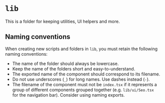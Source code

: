 # `lib`

This is a folder for keeping utilities, UI helpers and more.

## Naming conventions

When creating new scripts and folders in `lib`, you must retain the following naming conventions:

- The name of the folder should always be lowercase.
- Keep the name of the folders short and easy-to-understand.
- The exported name of the component should correspond to its filename.
- Do not use underscores (`_`) for long names. Use dashes instead (`-`).
- The filename of the component must not be `index.tsx` if it represents a group of different components grouped together (e.g. `lib/ui/Seo.tsx` for the navigation bar). Consider using naming exports.
